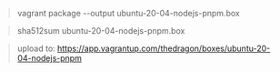 > vagrant package --output ubuntu-20-04-nodejs-pnpm.box

> sha512sum ubuntu-20-04-nodejs-pnpm.box

> upload to: https://app.vagrantup.com/thedragon/boxes/ubuntu-20-04-nodejs-pnpm
